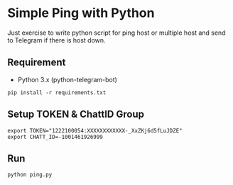 # Simple Ping with Python
Just exercise to write python script for ping host or multiple host and send to Telegram if there is host down.

## Requirement
- Python 3.x (python-telegram-bot)

```
pip install -r requirements.txt
```

## Setup TOKEN & ChattID Group
```
export TOKEN="1222100054:XXXXXXXXXXXX-_XxZKj6d5fLuJDZE"
export CHATT_ID=-1001461926999
```

## Run
```
python ping.py
```
